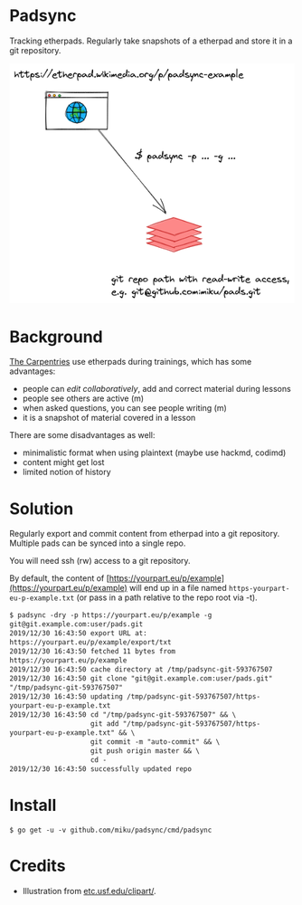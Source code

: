 # Padsync

Tracking etherpads. Regularly take snapshots of a etherpad and store it in a git repository.

![](static/Padsync-2021-12-07-0109.png)

# Background

[The Carpentries](https://carpentries.org/) use etherpads during trainings,
which has some advantages:

* people can *edit collaboratively*, add and correct material during lessons
* people see others are active (m)
* when asked questions, you can see people writing (m)
* it is a snapshot of material covered in a lesson

There are some disadvantages as well:

* minimalistic format when using plaintext (maybe use hackmd, codimd)
* content might get lost
* limited notion of history

# Solution

Regularly export and commit content from etherpad into a git repository.
Multiple pads can be synced into a single repo.

You will need ssh (rw) access to a git repository.

By default, the content of
[https://yourpart.eu/p/example](https://yourpart.eu/p/example) will end up in
a file named `https-yourpart-eu-p-example.txt` (or pass in a path relative to
the repo root via -t).

```shell
$ padsync -dry -p https://yourpart.eu/p/example -g git@git.example.com:user/pads.git
2019/12/30 16:43:50 export URL at: https://yourpart.eu/p/example/export/txt
2019/12/30 16:43:50 fetched 11 bytes from https://yourpart.eu/p/example
2019/12/30 16:43:50 cache directory at /tmp/padsync-git-593767507
2019/12/30 16:43:50 git clone "git@git.example.com:user/pads.git" "/tmp/padsync-git-593767507"
2019/12/30 16:43:50 updating /tmp/padsync-git-593767507/https-yourpart-eu-p-example.txt
2019/12/30 16:43:50 cd "/tmp/padsync-git-593767507" && \
                    git add "/tmp/padsync-git-593767507/https-yourpart-eu-p-example.txt" && \
                    git commit -m "auto-commit" && \
                    git push origin master && \
                    cd -
2019/12/30 16:43:50 successfully updated repo
```

# Install

```
$ go get -u -v github.com/miku/padsync/cmd/padsync
```

# Credits

* Illustration from [etc.usf.edu/clipart/](https://etc.usf.edu/clipart/).
